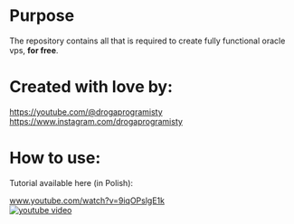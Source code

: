# Purpose

The repository contains all that is required to create fully functional oracle vps, **for free**.

# Created with love by:

https://youtube.com/@drogaprogramisty
https://www.instagram.com/drogaprogramisty

# How to use:

Tutorial available here (in Polish):

www.youtube.com/watch?v=9iqOPslgE1k  
[![youtube video](https://img.youtube.com/vi/9iqOPslgE1k/0.jpg)](https://www.youtube.com/watch?v=9iqOPslgE1k)
